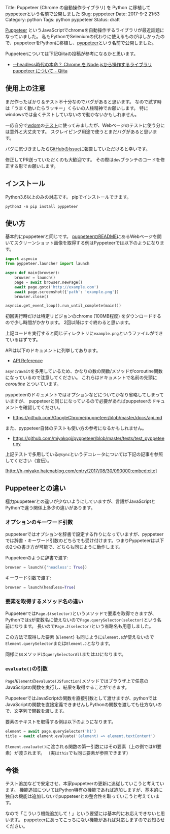 Title: Puppeteer (Chrome の自動操作ライブラリ) を Python に移植してpyppeteerという名前で公開しました
Slug: pyppeteer
Date: 2017-9-2 21:53
Category: python
Tags: python pyppeteer
Status: draft

[Puppeteer](https://github.com/GoogleChrome/puppeteer) というJavaScriptでchromeを自動操作するライブラリが最近話題になっていました。
私もPythonでSeleniumの代わりに使えるものがほしかったので、puppeteerをPythonに移植し、[pyppeteer](https://github.com/miyakogi/pyppeteer)という名前で公開しました。

<!-- more -->

Puppeteerについては下記Qiitaの投稿が参考になるかと思います。

* [--headless時代の本命？ Chrome を Node.jsから操作するライブラリ puppeteer について - Qiita](http://qiita.com/Quramy/items/26058e83e898ec2ec078)

## 使用上の注意

まだ作ったばかり＆テスト不十分なのでバグがあると思います。
なので試す時は「うまく動いたらラッキー」くらいの人柱精神でお願いします。
特にwindowsでは全くテストしていないので動かないかもしれません。

一応自分で[wdom](https://github.com/miyakogi/wdom/)の[テスト](https://github.com/miyakogi/wdom/tree/dev/tests_py36)に使ってみましたが、Webページのテストに使う分には意外と大丈夫です。
スクレイピング用途で使うとまだバグがあると思います。

バグに気づきましたら[GitHubのIssue](https://github.com/miyakogi/pyppeteer/issues)に報告していただけると幸いです。

修正してPR送っていただくのも大歓迎です。
その際は`dev`ブランチのコードを修正する形でお願いします。

## インストール

Python3.6以上のみの対応です。
pipでインストールできます。

```
python3 -m pip install pyppeteer
```

## 使い方

基本的にpuppeteerと同じです。
[puppeteerのREADME](https://github.com/GoogleChrome/puppeteer#usage)にあるWebページを開いてスクリーンショット画像を取得する例はPyppeteerでは以下のようになります。

```python
import asyncio
from pyppeteer.launcher import launch

async def main(browser):
    browser = launch()
    page = await browser.newPage()
    await page.goto('http://example.com')
    await page.screenshot({'path': 'example.png'})
    browser.close()

asyncio.get_event_loop().run_until_complete(main())
```

初回実行時だけは特定リビジョンのchrome (100MB程度) をダウンロードするので少し時間がかかります。
2回以降はすぐ終わると思います。

上記コードを実行すると同じディレクトリに`example.png`というファイルができているはずです。

APIは以下のドキュメントに列挙してあります。

* [API Reference](https://miyakogi.github.io/pyppeteer/reference.html)

`async/await`を多用しているため、かなりの数の関数/メソッドがcoroutine関数になっているので注意してください。
これらはドキュメントで名前の先頭に *coroutine* とついています。

pyppeteerのドキュメントではオプションなどについてかなり省略してしまっていますが、
puppeteerと同じになっているので必要があればpuppeteerのドキュメントを確認してください。

* https://github.com/GoogleChrome/puppeteer/blob/master/docs/api.md

また、pyppeteer自体のテストも使い方の参考になるかもしれません。

* https://github.com/miyakogi/pyppeteer/blob/master/tests/test_pyppeteer.py

上記テストで多用している`@sync`というデコレータについては下記の記事を参照してください（宣伝）。


[http://h-miyako.hatenablog.com/entry/2017/08/30/090000:embed:cite]


## Puppeteerとの違い

極力puppeteerとの違いが少ないようにしていますが、言語がJavaScriptとPythonで違う関係上多少の違いがあります。

### オプションのキーワード引数

puppeteerではオプションを辞書で設定する作りになっていますが、pyppeteerでは辞書・キーワード引数のどちらでも受け付けます。つまりPyppeteerは以下の2つの書き方が可能で、どちらも同じように動作します。

Puppeteerのように辞書で渡す:

```python
browser = launch({'headless': True})
```

キーワード引数で渡す:

```python
browser = launch(headless=True)
```

### 要素を取得するメソッド名の違い

Puppeteerでは`Page.$(selector)`というメソッドで要素を取得できますが、Pythonでは`$`が変数名に使えないので`Page.querySelector(selector)`という名前になります。
長いので`Page.J(selector)`という省略名も用意しました。

この方法で取得した要素 (`Element`) も同じように`Element.$`が使えないので`Element.querySelector`または`Element.J`となります。

同様に`$$`メソッドは`querySelectorAll`または`JJ`になります。

### `evaluate()`の引数

`Page`/`Element`の`evaluate(JSfunction)`メソッドではブラウザ上で任意のJavaScriptの関数を実行し、結果を取得することができます。

PuppeteerではJavaScriptの関数を直接引数として渡せますが、pythonではJavaScriptの関数を直接定義できませんしPythonの関数を渡しても仕方ないので、文字列で関数を渡します。

要素のテキストを取得する例は以下のようになります。

```python
element = await page.querySelector('h1')
title = await element.evaluate('(element) => element.textContent')
```

`Element.evaluate()`に渡される関数の第一引数にはその要素（上の例ではh1要素）が渡されます。
（実は`this`でも同じ要素が参照できます）

## 今後

テスト追加などで安定させ、本家puppeteerの更新に追従していこうと考えています。
機能追加についてはPython特有の機能であれば追加しますが、基本的に独自の機能は追加しないでpuppeteerとの整合性を取っていこうと考えています。

なので「こういう機能追加して！」という要望には基本的にお応えできないと思います。
puppeteerにあってこっちにない機能があれば対応しますのでお知らせください。
